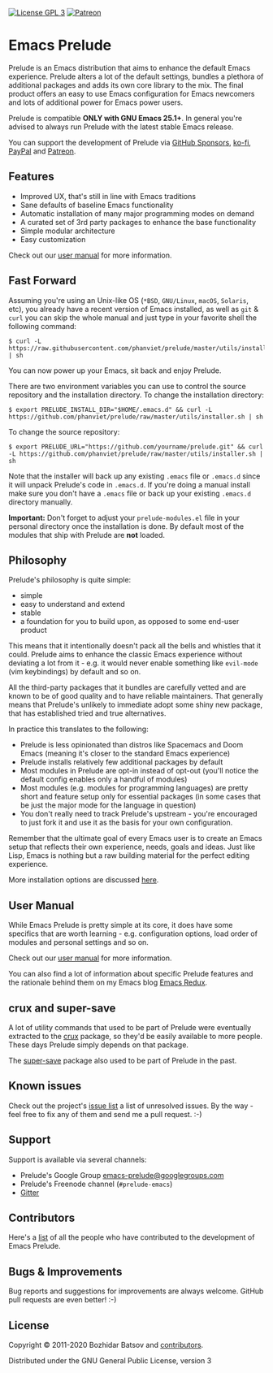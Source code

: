 [![License GPL 3][badge-license]](http://www.gnu.org/licenses/gpl-3.0.txt)
[![Patreon](https://img.shields.io/badge/patreon-donate-orange.svg)](https://www.patreon.com/phanviet)

Emacs Prelude
=============

Prelude is an Emacs distribution that aims to enhance the default
Emacs experience.  Prelude alters a lot of the default settings,
bundles a plethora of additional packages and adds its own core
library to the mix. The final product offers an easy to use Emacs
configuration for Emacs newcomers and lots of additional power for
Emacs power users.

Prelude is compatible **ONLY with GNU Emacs 25.1+**. In general you're
advised to always run Prelude with the latest stable Emacs release.

You can support the development of Prelude via
[GitHub Sponsors](https://github.com/sponsors/phanviet),
[ko-fi](https://ko-fi.com/phanviet),
[PayPal](https://www.paypal.me/phanviet) and
[Patreon](https://www.patreon.com/phanviet).

## Features

* Improved UX, that's still in line with Emacs traditions
* Sane defaults of baseline Emacs functionality
* Automatic installation of many major programming modes on demand
* A curated set of 3rd party packages to enhance the base functionality
* Simple modular architecture
* Easy customization

Check out our [user manual](https://prelude.emacsredux.com) for more information.

## Fast Forward

Assuming you're using an Unix-like OS (`*BSD`, `GNU/Linux`, `macOS`, `Solaris`,
etc), you already have a recent version of Emacs installed, as well as `git` & `curl` you
can skip the whole manual and just type in your favorite shell the
following command:

```shellsession
$ curl -L https://raw.githubusercontent.com/phanviet/prelude/master/utils/installer.sh | sh
```

You can now power up your Emacs, sit back and enjoy Prelude.

There are two environment variables you can use to control the
source repository and the installation directory. To change the
installation directory:

```shellsession
$ export PRELUDE_INSTALL_DIR="$HOME/.emacs.d" && curl -L https://github.com/phanviet/prelude/raw/master/utils/installer.sh | sh
```

To change the source repository:

```shellsession
$ export PRELUDE_URL="https://github.com/yourname/prelude.git" && curl -L https://github.com/phanviet/prelude/raw/master/utils/installer.sh | sh
```

Note that the installer will back up any existing `.emacs` file or
`.emacs.d` since it will unpack Prelude's code in `.emacs.d`. If
you're doing a manual install make sure you don't have a `.emacs` file
or back up your existing `.emacs.d` directory manually.

**Important:** Don't forget to adjust your `prelude-modules.el` file in your personal directory
once the installation is done. By default most of the modules
that ship with Prelude are **not** loaded.

## Philosophy

Prelude's philosophy is quite simple:

* simple
* easy to understand and extend
* stable
* a foundation for you to build upon, as opposed to some end-user product

This means that it intentionally doesn't pack all the bells and whistles that it could.
Prelude aims to enhance the classic Emacs experience without deviating a lot from it - e.g.
it would never enable something like `evil-mode` (vim keybindings) by default and so on.

All the third-party packages that it bundles are carefully vetted and are known to be of
good quality and to have reliable maintainers. That generally means that Prelude's unlikely
to immediate adopt some shiny new package, that has established tried and true alternatives.

In practice this translates to the following:

* Prelude is less opinionated than distros like Spacemacs and Doom Emacs (meaning it's closer to the standard Emacs experience)
* Prelude installs relatively few additional packages by default
* Most modules in Prelude are opt-in instead of opt-out (you'll notice the default config enables only a handful of modules)
* Most modules (e.g. modules for programming languages) are pretty short and feature setup only for essential packages (in some cases that be just the major mode for the language in question)
* You don't really need to track Prelude's upstream - you're encouraged to just fork it and use it as the basis for your own configuration.

Remember that the ultimate goal of every Emacs user is to create an Emacs setup that reflects their own experience, needs, goals and ideas. Just like Lisp,
Emacs is nothing but a raw building material for the perfect editing experience.

More installation options are discussed [here](https://prelude.emacsredux.com/en/latest/installation/).

## User Manual

While Emacs Prelude is pretty simple at its core, it does have some specifics that
are worth learning - e.g. configuration options, load order of modules and personal settings
and so on.

Check out our [user manual](https://prelude.emacsredux.com) for more information.

You can also find a lot of information about specific Prelude features and the rationale behind them on
my Emacs blog [Emacs Redux](https://emacsredux.com).

## crux and super-save

A lot of utility commands that used to be part of Prelude were eventually extracted to the [crux](https://github.com/phanviet/crux) package,
so they'd be easily available to more people.
These days Prelude simply depends on that package.

The [super-save](https://github.com/phanviet/super-save) package also used to be part of Prelude in the past.

## Known issues

Check out the project's
[issue list](https://github.com/phanviet/prelude/issues?sort=created&direction=desc&state=open)
a list of unresolved issues. By the way - feel free to fix any of them
and send me a pull request. :-)

## Support

Support is available via several channels:

* Prelude's Google Group <emacs-prelude@googlegroups.com>
* Prelude's Freenode channel (`#prelude-emacs`)
* [Gitter](https://gitter.im/phanviet/prelude)

## Contributors

Here's a [list](https://github.com/phanviet/prelude/contributors) of all the people who have contributed to the
development of Emacs Prelude.

## Bugs & Improvements

Bug reports and suggestions for improvements are always
welcome. GitHub pull requests are even better! :-)

## License

Copyright © 2011-2020 Bozhidar Batsov and
[contributors](https://github.com/phanviet/prelude/contributors).

Distributed under the GNU General Public License, version 3

[badge-license]: https://img.shields.io/badge/license-GPL_3-green.svg
